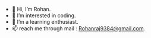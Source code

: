 - 👋 Hi, I’m Rohan.
- 👀 I’m interested in coding.
- 🌱 I’m a learning enthusiast.
- 📫  reach me through mail : Rohanraj9384@gmail.com.

<!---
rrhan32/rrhan32 is a ✨ special ✨ repository because its `README.md` (this file) appears on your GitHub profile.
You can click the Preview link to take a look at your changes.
--->

